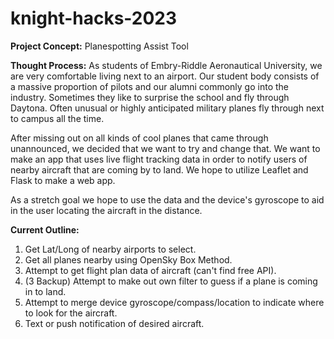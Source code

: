 # knight-hacks-2023

**Project Concept:** Planespotting Assist Tool

**Thought Process:**
As students of Embry-Riddle Aeronautical University, we are very comfortable living next to an airport. Our student body consists of a massive proportion of pilots and our alumni commonly go into the industry. Sometimes they like to surprise the school and fly through Daytona. Often unusual or highly anticipated military planes fly through next to campus all the time.

After missing out on all kinds of cool planes that came through unannounced, we decided that we want to try and change that. We want to make an app that uses live flight tracking data in order to notify users of nearby aircraft that are coming by to land. We hope to utilize Leaflet and Flask to make a web app.

As a stretch goal we hope to use the data and the device's gyroscope to aid in the user locating the aircraft in the distance.

**Current Outline:**
1. Get Lat/Long of nearby airports to select.
2. Get all planes nearby using OpenSky Box Method.
3. Attempt to get flight plan data of aircraft (can't find free API).
4. (3 Backup) Attempt to make out own filter to guess if a plane is coming in to land.
5. Attempt to merge device gyroscope/compass/location to indicate where to look for the aircraft.
6. Text or push notification of desired aircraft.